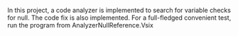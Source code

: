 In this project, a code analyzer is implemented to search for variable checks for null. The code fix is ​​also implemented.
For a full-fledged convenient test, run the program from AnalyzerNullReference.Vsix
